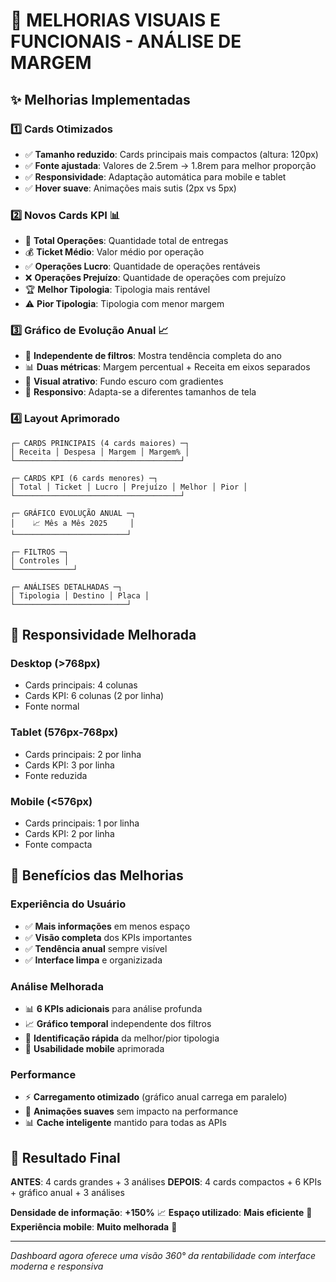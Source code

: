 # 🎨 MELHORIAS VISUAIS E FUNCIONAIS - ANÁLISE DE MARGEM

## ✨ **Melhorias Implementadas**

### 1️⃣ **Cards Otimizados**
- ✅ **Tamanho reduzido**: Cards principais mais compactos (altura: 120px)
- ✅ **Fonte ajustada**: Valores de 2.5rem → 1.8rem para melhor proporção
- ✅ **Responsividade**: Adaptação automática para mobile e tablet
- ✅ **Hover suave**: Animações mais sutis (2px vs 5px)

### 2️⃣ **Novos Cards KPI** 📊
- 🔢 **Total Operações**: Quantidade total de entregas
- 💰 **Ticket Médio**: Valor médio por operação
- ✅ **Operações Lucro**: Quantidade de operações rentáveis
- ❌ **Operações Prejuízo**: Quantidade de operações com prejuízo
- 🏆 **Melhor Tipologia**: Tipologia mais rentável
- ⚠️ **Pior Tipologia**: Tipologia com menor margem

### 3️⃣ **Gráfico de Evolução Anual** 📈
- 📅 **Independente de filtros**: Mostra tendência completa do ano
- 📊 **Duas métricas**: Margem percentual + Receita em eixos separados
- 🎨 **Visual atrativo**: Fundo escuro com gradientes
- 📱 **Responsivo**: Adapta-se a diferentes tamanhos de tela

### 4️⃣ **Layout Aprimorado**
```
┌─ CARDS PRINCIPAIS (4 cards maiores) ─┐
│ Receita │ Despesa │ Margem │ Margem% │
└─────────────────────────────────────┘

┌─ CARDS KPI (6 cards menores) ─┐
│ Total │ Ticket │ Lucro │ Prejuízo │ Melhor │ Pior │
└─────────────────────────────────────┘

┌─ GRÁFICO EVOLUÇÃO ANUAL ─┐
│    📈 Mês a Mês 2025     │
└─────────────────────────┘

┌─ FILTROS ─┐
│ Controles │
└─────────────┘

┌─ ANÁLISES DETALHADAS ─┐
│ Tipologia │ Destino │ Placa │
└─────────────────────────┘
```

## 📱 **Responsividade Melhorada**

### **Desktop (>768px)**
- Cards principais: 4 colunas
- Cards KPI: 6 colunas (2 por linha)
- Fonte normal

### **Tablet (576px-768px)**  
- Cards principais: 2 por linha
- Cards KPI: 3 por linha
- Fonte reduzida

### **Mobile (<576px)**
- Cards principais: 1 por linha
- Cards KPI: 2 por linha  
- Fonte compacta

## 🎯 **Benefícios das Melhorias**

### **Experiência do Usuário**
- ✅ **Mais informações** em menos espaço
- ✅ **Visão completa** dos KPIs importantes
- ✅ **Tendência anual** sempre visível
- ✅ **Interface limpa** e organizizada

### **Análise Melhorada**
- 📊 **6 KPIs adicionais** para análise profunda
- 📈 **Gráfico temporal** independente dos filtros
- 🎯 **Identificação rápida** da melhor/pior tipologia
- 📱 **Usabilidade mobile** aprimorada

### **Performance**
- ⚡ **Carregamento otimizado** (gráfico anual carrega em paralelo)
- 🎨 **Animações suaves** sem impacto na performance
- 📊 **Cache inteligente** mantido para todas as APIs

## 🚀 **Resultado Final**

**ANTES**: 4 cards grandes + 3 análises
**DEPOIS**: 4 cards compactos + 6 KPIs + gráfico anual + 3 análises

**Densidade de informação**: **+150%** 📈
**Espaço utilizado**: **Mais eficiente** 🎯
**Experiência mobile**: **Muito melhorada** 📱

---

*Dashboard agora oferece uma visão 360° da rentabilidade com interface moderna e responsiva*